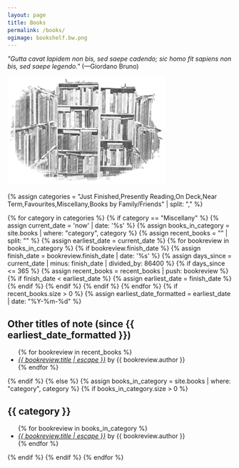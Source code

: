 ```yaml
---
layout: page
title: Books
permalink: /books/
ogimage: bookshelf.bw.png
---
```

<p><i>"Gutta cavat lapidem non bis, sed saepe cadendo; sic homo fit sapiens non bis, sed saepe legendo."</i> (—Giordano Bruno)</p>

<p><img src="/assets/og/bookshelf.bw.png" alt="bookshelf" width="70%" height="70%"></p>

{% assign categories = "Just Finished,Presently Reading,On Deck,Near Term,Favourites,Miscellany,Books by Family/Friends" | split: "," %}

{% for category in categories %}
  {% if category == "Miscellany" %}
    {% assign current_date = 'now' | date: '%s' %}
    {% assign books_in_category = site.books | where: "category", category %}
    {% assign recent_books = "" | split: "" %}
    {% assign earliest_date = current_date %}
    {% for bookreview in books_in_category %}
      {% if bookreview.finish_date %}
        {% assign finish_date = bookreview.finish_date | date: '%s' %}
        {% assign days_since = current_date | minus: finish_date | divided_by: 86400 %}
        {% if days_since <= 365 %}
          {% assign recent_books = recent_books | push: bookreview %}
          {% if finish_date < earliest_date %}
            {% assign earliest_date = finish_date %}
          {% endif %}
        {% endif %}
      {% endif %}
    {% endfor %}
    {% if recent_books.size > 0 %}
      {% assign earliest_date_formatted = earliest_date | date: "%Y-%m-%d" %}
<h2>Other titles of note (since {{ earliest_date_formatted }})</h2>
<ul class="more-space">
      {% for bookreview in recent_books %}
  <li><i><a class="bookreview-link" href="{{ bookreview.url | relative_url }}">{{ bookreview.title | escape }}</a></i> by {{ bookreview.author }}</li>
      {% endfor %}
</ul>
    {% endif %}
  {% else %}
    {% assign books_in_category = site.books | where: "category", category %}
    {% if books_in_category.size > 0 %}
<h2>{{ category }}</h2>
<ul class="more-space">
      {% for bookreview in books_in_category %}
  <li><i><a class="bookreview-link" href="{{ bookreview.url | relative_url }}">{{ bookreview.title | escape }}</a></i> by {{ bookreview.author }}</li>
      {% endfor %}
</ul>
    {% endif %}
  {% endif %}
{% endfor %}
